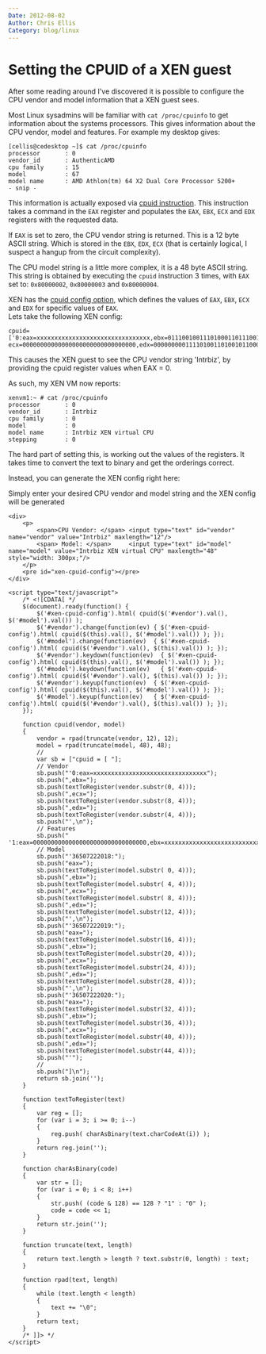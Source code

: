 ```yaml
---
Date: 2012-08-02
Author: Chris Ellis
Category: blog/linux
---
```

# Setting the CPUID of a XEN guest

After some reading around I've discovered it is possible to configure the CPU 
vendor and model information that a XEN guest sees.

Most Linux sysadmins will be familiar with `cat /proc/cpuinfo` to get 
information about the systems processors.  This gives information about the CPU 
vendor, model and features.  For example my desktop gives:

    [cellis@cedesktop ~]$ cat /proc/cpuinfo 
    processor       : 0
    vendor_id       : AuthenticAMD
    cpu family      : 15
    model           : 67
    model name      : AMD Athlon(tm) 64 X2 Dual Core Processor 5200+
    - snip -

This information is actually exposed via 
[cpuid instruction](http://en.wikipedia.org/wiki/CPUID).  This instruction takes 
a command in the `EAX` register and populates the `EAX`, `EBX`, `ECX` and `EDX` registers 
with the requested data.

If `EAX` is set to zero, the CPU vendor string is returned.  This is a 12 byte 
ASCII string.  Which is stored in the `EBX`, `EDX`, `ECX` (that is certainly logical, 
I suspect a hangup from the circuit complexity).

The CPU model string is a little more complex, it is a 48 byte ASCII string.  
This string is obtained by executing the `cpuid` instruction 3 times, with `EAX` 
set to: `0x80000002`, `0x80000003` and `0x80000004`.

XEN has the [cpuid config option](http://zhigang.org/wiki/XenCPUID), which 
defines the values of `EAX`, `EBX`, `ECX` and `EDX` for specific values of `EAX`.  
Lets take the following XEN config:

    cpuid=['0:eax=xxxxxxxxxxxxxxxxxxxxxxxxxxxxxxxx,ebx=01110010011101000110111001001001, 
    ecx=00000000000000000000000000000000,edx=00000000011110100110100101100010']

This causes the XEN guest to see the CPU vendor string 'Intrbiz', by providing 
the cpuid register values when EAX = 0.

As such, my XEN VM now reports:

    xenvm1:~ # cat /proc/cpuinfo
    processor       : 0
    vendor_id       : Intrbiz
    cpu family      : 0
    model           : 0
    model name      : Intrbiz XEN virtual CPU
    stepping        : 0

The hard part of setting this, is working out the values of the registers.  It 
takes time to convert the text to binary and get the orderings correct.

Instead, you can generate the XEN config right here:

<div>
    <div>
        <p>
            Simply enter your desired CPU vendor and model string and the XEN config will be generated
        </p>
    </div>

    <div>
        <p>
            <span>CPU Vendor: </span> <input type="text" id="vendor" name="vendor" value="Intrbiz" maxlength="12"/>
            <span> Model: </span>     <input type="text" id="model" name="model" value="Intrbiz XEN virtual CPU" maxlength="48" style="width: 300px;"/>
        </p>
        <pre id="xen-cpuid-config"></pre>
    </div>

    <script type="text/javascript">
        /* <![CDATA[ */
        $(document).ready(function() {
            $('#xen-cpuid-config').html( cpuid($('#vendor').val(), $('#model').val()) );
            $('#vendor').change(function(ev) { $('#xen-cpuid-config').html( cpuid($(this).val(), $('#model').val()) ); });
            $('#model').change(function(ev)  { $('#xen-cpuid-config').html( cpuid($('#vendor').val(), $(this).val()) ); });
            $('#vendor').keydown(function(ev)  { $('#xen-cpuid-config').html( cpuid($(this).val(), $('#model').val()) ); });
            $('#model').keydown(function(ev)   { $('#xen-cpuid-config').html( cpuid($('#vendor').val(), $(this).val()) ); });
            $('#vendor').keyup(function(ev)  { $('#xen-cpuid-config').html( cpuid($(this).val(), $('#model').val()) ); });
            $('#model').keyup(function(ev)   { $('#xen-cpuid-config').html( cpuid($('#vendor').val(), $(this).val()) ); });
        });

        function cpuid(vendor, model)
        {
            vendor = rpad(truncate(vendor, 12), 12);
            model = rpad(truncate(model, 48), 48);
            //
            var sb = ["cpuid = [ "];
            // Vendor
            sb.push("'0:eax=xxxxxxxxxxxxxxxxxxxxxxxxxxxxxxxx");
            sb.push(",ebx=");
            sb.push(textToRegister(vendor.substr(0, 4)));
            sb.push(",ecx=");
            sb.push(textToRegister(vendor.substr(8, 4)));
            sb.push(",edx=");
            sb.push(textToRegister(vendor.substr(4, 4)));
            sb.push("',\n");
            // Features
            sb.push("          '1:eax=00000000000000000000000000000000,ebx=xxxxxxxxxxxxxxxxxxxxxxxxxxxxxxxx,ecx=xxxxxxxxxxxxxxxxxxxxxxxxxxxxxxxx,edx=xxxxxxxxxxxxxxxxxxxxxxxxxxxxxxxx',\n");
            // Model
            sb.push("'36507222018:");
            sb.push("eax=");
            sb.push(textToRegister(model.substr( 0, 4)));
            sb.push(",ebx=");
            sb.push(textToRegister(model.substr( 4, 4)));
            sb.push(",ecx=");
            sb.push(textToRegister(model.substr( 8, 4)));
            sb.push(",edx=");
            sb.push(textToRegister(model.substr(12, 4)));
            sb.push("',\n");
            sb.push("'36507222019:");
            sb.push("eax=");
            sb.push(textToRegister(model.substr(16, 4)));
            sb.push(",ebx=");
            sb.push(textToRegister(model.substr(20, 4)));
            sb.push(",ecx=");
            sb.push(textToRegister(model.substr(24, 4)));
            sb.push(",edx=");
            sb.push(textToRegister(model.substr(28, 4)));
            sb.push("',\n");
            sb.push("'36507222020:");
            sb.push("eax=");
            sb.push(textToRegister(model.substr(32, 4)));
            sb.push(",ebx=");
            sb.push(textToRegister(model.substr(36, 4)));
            sb.push(",ecx=");
            sb.push(textToRegister(model.substr(40, 4)));
            sb.push(",edx=");
            sb.push(textToRegister(model.substr(44, 4)));
            sb.push("'");
            //
            sb.push("]\n");
            return sb.join('');
        }
        
        function textToRegister(text)
        {
            var reg = [];
            for (var i = 3; i >= 0; i--)
            {
                reg.push( charAsBinary(text.charCodeAt(i)) );
            }
            return reg.join('');
        }
        
        function charAsBinary(code)
        {
            var str = [];
            for (var i = 0; i < 8; i++)
            {
                str.push( (code & 128) == 128 ? "1" : "0" );
                code = code << 1;
            }
            return str.join('');
        }
        
        function truncate(text, length)
        {
            return text.length > length ? text.substr(0, length) : text;
        }
        
        function rpad(text, length)
        {
            while (text.length < length)
            {
                text += "\0";
            }
            return text;
        }
        /* ]]> */
    </script>
</div>
